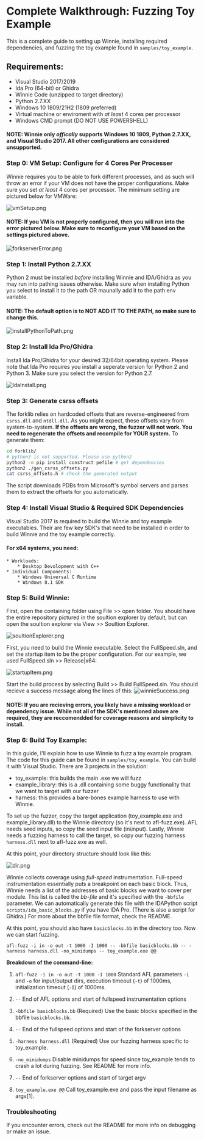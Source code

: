 # Complete Walkthrough: Fuzzing Toy Example
This is a complete guide to setting up Winnie, installing required dependencies, and fuzzing the toy example found in `samples/toy_example`. 

## Requirements:
* Visual Studio 2017/2019
* Ida Pro (64-bit) or Ghidra 
* Winnie Code (unzipped to target directory)
* Python 2.7.XX 
* Windows 10 1809/21H2 (1809 preferred)
* Virtual machine or enviroment with *at least* 4 cores per processor
* Windows CMD prompt (DO NOT USE POWERSHELL)
#### NOTE: Winnie only *offically* supports Windows 10 1809, Python 2.7.XX, and Visual Studio 2017. All other configurations are considered unsupported. 

### Step 0: VM Setup: Configure for 4 Cores Per Processer
Winnie requires you to be able to fork different processes, and as such will throw an error if your VM does not have the proper configurations. Make sure you set *at least* 4 cores per processor. The minimum setting are pictured below for VMWare: 

![vmSetup.png](./vmSetup.png)

#### NOTE: If you VM is not properly configured, then you will run into the error pictured below. Make sure to reconfigure your VM based on the settings pictured above. 

![forkserverError.png](./forkserverError.png)


### Step 1: Install Python 2.7.XX 
Python 2 must be installed *before* installing Winnie and IDA/Ghidra as you may run into pathing issues otherwise. Make sure when installing Python you select to install it to the path OR maunally add it to the path env variable. 
#### NOTE: The default option is to NOT ADD IT TO THE PATH, so make sure to change this. 

![installPythonToPath.png](./installPythonToPath.png)


### Step 2: Install Ida Pro/Ghidra 
Install Ida Pro/Ghidra for your desired 32/64bit operating system. Please note that Ida Pro requires you install a seperate version for Python 2 and Python 3. Make sure you select the version for Python 2.7. 

![IdaInstall.png](./IdaInstall.png)


### Step 3: Generate csrss offsets
The forklib relies on hardcoded offsets that are reverse-engineered from `csrss.dll` and `ntdll.dll`. As you might expect, these offsets vary from system-to-system. **If the offsets are wrong, the fuzzer will not work. You need to regenerate the offsets and recompile for YOUR system.** To generate them:

```bash
cd forklib/
# python3 is not supported. Please use python2
python2 -m pip install construct pefile # get dependencies
python2 ./gen_csrss_offsets.py
cat csrss_offsets.h # check the generated output
```

The script downloads PDBs from Microsoft's symbol servers and parses them to extract the offsets for you automatically.


### Step 4: Install Visual Studio & Required SDK Dependencies
Visual Studio 2017 is required to build the Winnie and toy example executables. Their are few key SDK's that need to be installed in order to build Winnie and the toy example correctly. 

#### For x64 systems, you need:
    * Workloads: 
        * Desktop Devolopment with C++ 
    * Individual Components:
        * Windows Universal C Runtime
        * Windows 8.1 SDK





### Step 5: Build Winnie: 
First, open the containing folder using File >> open folder. You should have the entire repository pictured in the soultion explorer by default, but can open the soultion explorer via View >> Soultion Explorer.

![soultionExplorer.png](./soultionExplorer.png)


First, you need to build the Winnie executable. Select the FullSpeed.sln, and set the startup item to be the proper configuration. For our example, we used FullSpeed.sln >> Release|x64:

![startupItem.png](./startupItem.png)

Start the build process by selecting Build >> Build FullSpeed.sln. You should recieve a success message along the lines of this: 
![winnieSuccess.png](./winnieSuccess.png)

#### NOTE: If you are recieving errors, you likely have a missing workload or dependency issue. While not all of the SDK's mentioned above are required, they are reccomendded for coverage reasons and simplicity to install. 



### Step 6: Build Toy Example:

In this guide, I'll explain how to use Winnie to fuzz a toy example program. The code for this guide can be found in `samples/toy_example`. You can build it with Visual Studio. There are 3 projects in the solution:

 - toy_example: this builds the main .exe we will fuzz
 - example_library: this is a .dll containing some buggy functionality that we want to target with our fuzzer
 - harness: this provides a bare-bones example harness to use with Winnie.

To set up the fuzzer, copy the target application (toy_example.exe and example_library.dll) to the Winnie directory (so it's next to afl-fuzz.exe). AFL needs seed inputs, so copy the seed input file (in\input). Lastly, Winnie needs a fuzzing harness to call the target, so copy our fuzzing harness `harness.dll` next to afl-fuzz.exe as well.

At this point, your directory structure should look like this:

![dir.png](./dir.png)

Winnie collects coverage using *full-speed* instrumentation. Full-speed instrumentation essentially puts a breakpoint on each basic block. Thus, Winnie needs a list of the addresses of basic blocks we want to cover per module. This list is called the *bb-file* and it's specified with the `-bbfile` parameter. We can automatically generate this file with the IDAPython script `scripts/ida_basic_blocks.py` if you have IDA Pro. (There is also a script for Ghidra.) For more about the bbfile file format, check the README.

At this point, you should also have `basicblocks.bb` in the directory too. Now we can start fuzzing.

`afl-fuzz -i in -o out -t 1000 -I 1000 -- -bbfile basicblocks.bb -- -harness harness.dll -no_minidumps -- toy_example.exe @@`

**Breakdown of the command-line:**

1. `afl-fuzz -i in -o out -t 1000 -I 1000` Standard AFL parameters `-i` and `-o` for input/output dirs, execution timeout (`-t`) of 1000ms, initialization timeout (`-I`) of 1000ms.

2. `--` End of AFL options and start of fullspeed instrumentation options

3. `-bbfile basicblocks.bb` (Required) Use the basic blocks specified in the bbfile `basicblocks.bb`.

4. `--` End of the fullspeed options and start of the forkserver options

5. `-harness harness.dll` (Required) Use our fuzzing harness specific to toy_example.

6. `-no_minidumps` Disable minidumps for speed since toy_example tends to crash a lot during fuzzing. See README for more info.

7. `--` End of forkserver options and start of target argv

8. `toy_example.exe @@` Call toy_example.exe and pass the input filename as argv[1].

### Troubleshooting 

If you encounter errors, check out the README for more info on debugging or make an issue.
